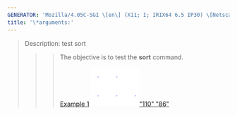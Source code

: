 ```yaml
---
GENERATOR: 'Mozilla/4.05C-SGI \[en\] (X11; I; IRIX64 6.5 IP30) \[Netscape\]'
title: '\*arguments:'
---
```


> Description: test sort
>
> > > The objective is to test the **sort** command.\
> > >  \
> > > [Example 1](description_sort.md)
> > > [![](image/sort_tn.gif)"110"
> > > "86"](description_sort.md)

